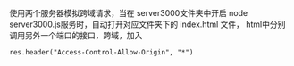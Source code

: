 使用两个服务器模拟跨域请求，当在 server3000文件夹中开启 node server3000.js服务时，自动打开对应文件夹下的 index.html 文件，
html中分别调用另外一个端口的接口，跨域，加入
```
res.header("Access-Control-Allow-Origin", "*")
```